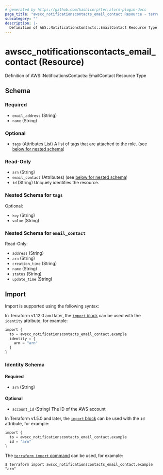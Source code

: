 ```yaml
---
# generated by https://github.com/hashicorp/terraform-plugin-docs
page_title: "awscc_notificationscontacts_email_contact Resource - terraform-provider-awscc"
subcategory: ""
description: |-
  Definition of AWS::NotificationsContacts::EmailContact Resource Type
---
```


# awscc_notificationscontacts_email_contact (Resource)

Definition of AWS::NotificationsContacts::EmailContact Resource Type



<!-- schema generated by tfplugindocs -->
## Schema

### Required

- `email_address` (String)
- `name` (String)

### Optional

- `tags` (Attributes List) A list of tags that are attached to the role. (see [below for nested schema](#nestedatt--tags))

### Read-Only

- `arn` (String)
- `email_contact` (Attributes) (see [below for nested schema](#nestedatt--email_contact))
- `id` (String) Uniquely identifies the resource.

<a id="nestedatt--tags"></a>
### Nested Schema for `tags`

Optional:

- `key` (String)
- `value` (String)


<a id="nestedatt--email_contact"></a>
### Nested Schema for `email_contact`

Read-Only:

- `address` (String)
- `arn` (String)
- `creation_time` (String)
- `name` (String)
- `status` (String)
- `update_time` (String)

## Import

Import is supported using the following syntax:

In Terraform v1.12.0 and later, the [`import` block](https://developer.hashicorp.com/terraform/language/import) can be used with the `identity` attribute, for example:

```terraform
import {
  to = awscc_notificationscontacts_email_contact.example
  identity = {
    arn = "arn"
  }
}
```

<!-- schema generated by tfplugindocs -->
### Identity Schema

#### Required

- `arn` (String)

#### Optional

- `account_id` (String) The ID of the AWS account

In Terraform v1.5.0 and later, the [`import` block](https://developer.hashicorp.com/terraform/language/import) can be used with the `id` attribute, for example:

```terraform
import {
  to = awscc_notificationscontacts_email_contact.example
  id = "arn"
}
```

The [`terraform import` command](https://developer.hashicorp.com/terraform/cli/commands/import) can be used, for example:

```shell
$ terraform import awscc_notificationscontacts_email_contact.example "arn"
```
